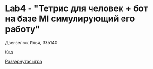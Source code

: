 # Lab4 - "Тетрис для человек + бот на базе Ml симулирующий его работу"

Дзензелюк Илья, 335140

[Код](./F%23/player)

[Развернутая игра](https://tetris.hereismy.space/)
